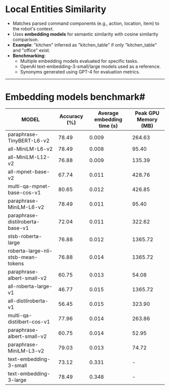 # Local Entities Similarity

- Matches parsed command components (e.g., action, location, item) to the robot's context.
- Uses **embedding models** for semantic similarity with cosine similarity comparison.
- **Example**: "kitchen" inferred as "kitchen_table" if only "kitchen_table" and "office" exist.
- **Benchmarking**:
  - Multiple embedding models evaluated for specific tasks.
  - OpenAI text-embedding-3-small/large models used as a reference.
  - Synonyms generated using GPT-4 for evaluation metrics.

---

# Embedding models benchmark#

| MODEL                              | Accuracy (%) | Average embedding time (s) | Peak GPU Memory (MB) |
| ---------------------------------- | ------------ | -------------------------- | -------------------- |
| paraphrase-TinyBERT-L6-v2          | 78.49        | 0.009                      | 264.63               |
| all-MiniLM-L6-v2                   | 78.49        | 0.008                      | 95.40                |
| all-MiniLM-L12-v2                  | 76.88        | 0.009                      | 135.39               |
| all-mpnet-base-v2                  | 67.74        | 0.011                      | 428.76               |
| multi-qa-mpnet-base-cos-v1         | 80.65        | 0.012                      | 426.85               |
| paraphrase-MiniLM-L6-v2            | 78.49        | 0.011                      | 95.40                |
| paraphrase-distilroberta-base-v1   | 72.04        | 0.011                      | 322.62               |
| stsb-roberta-large                 | 76.88        | 0.012                      | 1365.72              |
| roberta-large-nli-stsb-mean-tokens | 76.88        | 0.014                      | 1365.72              |
| paraphrase-albert-small-v2         | 60.75        | 0.013                      | 54.08                |
| all-roberta-large-v1               | 46.77        | 0.015                      | 1365.72              |
| all-distilroberta-v1               | 56.45        | 0.015                      | 323.90               |
| multi-qa-distilbert-cos-v1         | 77.96        | 0.014                      | 263.86               |
| paraphrase-albert-small-v2         | 60.75        | 0.014                      | 52.95                |
| paraphrase-MiniLM-L3-v2            | 79.03        | 0.013                      | 74.72                |
| text-embedding-3-small             | 73.12        | 0.331                      | -                    |
| text-embedding-3-large             | 78.49        | 0.348                      | -                    |
